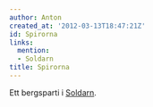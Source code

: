```yaml
---
author: Anton
created_at: '2012-03-13T18:47:21Z'
id: Spirorna
links:
  mention:
  - Soldarn
title: Spirorna
---
```


Ett bergsparti i [Soldarn].

  [Soldarn]: Soldarn
